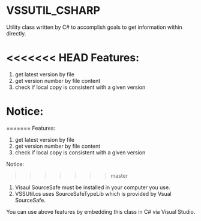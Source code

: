 VSSUTIL_CSHARP
==============

Utility class written by C# to accomplish goals to get information within directly.

<<<<<<< HEAD
Features:
==============
1. get latest version by file 
2. get version number by file content
3. check if local copy is consistent with a given version

Notice: 
==============
=======
Features: 
1. get latest version by file
2. get version number by file content
3. check if local copy is consistent with a given version

Notice:
>>>>>>> master
1. Visaul SourceSafe must be installed in your computer you use.
2. VSSUtil.cs uses SourceSafeTypeLib which is provided by Vsual SourceSafe.

You can use above features by embedding this class in C# via Visual Studio.

